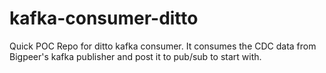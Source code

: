 # kafka-consumer-ditto
Quick POC Repo for ditto kafka consumer. It consumes the CDC data from Bigpeer's kafka publisher and post it to pub/sub to start with. 
